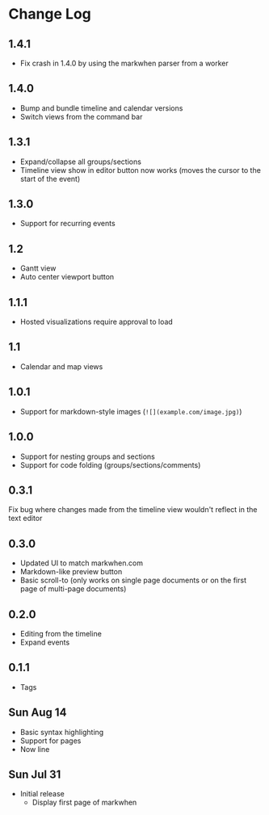 # Change Log

## 1.4.1

- Fix crash in 1.4.0 by using the markwhen parser from a worker

## 1.4.0

- Bump and bundle timeline and calendar versions
- Switch views from the command bar

## 1.3.1
- Expand/collapse all groups/sections
- Timeline view show in editor button now works (moves the cursor to the start of the event)

## 1.3.0
- Support for recurring events

## 1.2
- Gantt view
- Auto center viewport button

## 1.1.1

- Hosted visualizations require approval to load

## 1.1

- Calendar and map views

## 1.0.1

- Support for markdown-style images (`![](example.com/image.jpg)`)

## 1.0.0

- Support for nesting groups and sections
- Support for code folding (groups/sections/comments)

## 0.3.1

Fix bug where changes made from the timeline view wouldn't reflect in the text editor

## 0.3.0

- Updated UI to match markwhen.com
- Markdown-like preview button
- Basic scroll-to (only works on single page documents or on the first page of multi-page documents)

## 0.2.0

- Editing from the timeline
- Expand events

## 0.1.1

- Tags

## Sun Aug 14

- Basic syntax highlighting
- Support for pages
- Now line

## Sun Jul 31

- Initial release
  - Display first page of markwhen
